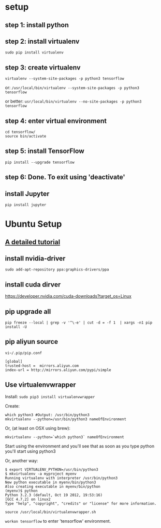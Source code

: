 # setup

## step 1: install python

## step 2: install virtualenv

`sudo pip install virtualenv`

## step 3: create virtualenv

`virtualenv --system-site-packages -p python3 tensorflow`

or: `/usr/local/bin/virtualenv --system-site-packages -p python3 tensorflow`

or better: `usr/local/bin/virtualenv --no-site-packages -p python3 tensorflow` 

## step 4: enter virtual environment

```
cd tensorflow/
source bin/activate
```

## step 5: install TensorFlow

`pip install --upgrade tensorflow`

## step 6: Done. To exit using 'deactivate'

## install Jupyter

`pip install jupyter`

# Ubuntu Setup

## [A detailed tutorial](https://sthsf.github.io/wiki/Algorithm/DeepLearning/Tensorflow%E5%AD%A6%E4%B9%A0%E7%AC%94%E8%AE%B0/Tensorflow%E5%9F%BA%E7%A1%80%E7%9F%A5%E8%AF%86---Tensorflow-gpu%E7%89%88%E6%9C%AC%E5%AE%89%E8%A3%85.html)

## install nvidia-driver

`sudo add-apt-repository ppa:graphics-drivers/ppa`
 
## install cuda dirver

https://developer.nvidia.com/cuda-downloads?target_os=Linux

## pip upgrade all

`pip freeze --local | grep -v '^\-e' | cut -d = -f 1  | xargs -n1 pip install -U`

## pip aliyun source

`vi~/.pip/pip.conf`

```
[global]
trusted-host =  mirrors.aliyun.com
index-url = http://mirrors.aliyun.com/pypi/simple
```
## Use virtualenvwrapper

Install: `sudo pip3 install virtualenvwrapper`

Create:

```
which python3 #Output: /usr/bin/python3
mkvirtualenv --python=/usr/bin/python3 nameOfEnvironment
```

Or, (at least on OSX using brew):

```
mkvirtualenv --python=`which python3` nameOfEnvironment
```

Start using the environment and you'll see that as soon as you type python you'll start using python3

Or, another way:

```
$ export VIRTUALENV_PYTHON=/usr/bin/python3
$ mkvirtualenv -a myproject myenv
Running virtualenv with interpreter /usr/bin/python3
New python executable in myenv/bin/python3
Also creating executable in myenv/bin/python
(myenv)$ python
Python 3.2.3 (default, Oct 19 2012, 19:53:16) 
[GCC 4.7.2] on linux2
Type "help", "copyright", "credits" or "license" for more information.
```

`source /usr/local/bin/virtualenvwrapper.sh`

`workon tensorflow` to enter 'tensorflow' environment.
